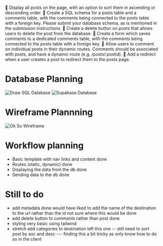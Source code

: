 🎯 Display all posts on the page, with an option to sort them in ascending or descending order.
🎯 Create a SQL schema for a posts table and a comments table, with the comments being connected to the posts table with a foreign key.
Please submit your database schema, as is mentioned in the submission instructions.
🎯 Create a delete button on posts that allows users to delete the post from the database.
🎯 Create a form which saves comments to a dedicated comments table, with the comments being connected to the posts table with a foreign key.
🎯 Allow users to comment on individual posts in their dynamic routes. Comments should be associated with posts, and have a dynamic route (e.g. /posts/:postid).
🎯 Add a redirect when a user creates a post to redirect them to the posts page.

# Database Planning

![Draw SQL Database](../week-8-assignment/public/images/Screenshot%202024-10-18%20at%2010.12.42.png)
![Supabase Database](../week-8-assignment/public/images/Screenshot%202024-10-18%20at%2010.12.48.png)

# Wireframe Plannning

![Ok So Wireframe](../week-8-assignment/public/images/Screenshot%202024-10-18%20at%2010.12.57.png)

# Workflow planning

- Basic template with nav links and content
  done
- Routes (static, dynamic)
  done
- Displaying the data from the db
  done
- Sending data to the db
  done

# Still to do

- add metadata
  done
  would have liked to add the name of the destination to the url rather than the id not sure where this would be done
- add delete button to comments rather than post
  done
- styling
  very basic using tailwind
- stretch add categories to destination
  left this one
  -- still need to sort post by asc and desc --- finding this a bit tricky as only know how to do so in the client
